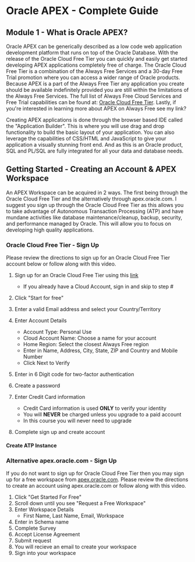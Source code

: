 # Oracle APEX - Complete Guide

## Module 1 - What is Oracle APEX?

Oracle APEX can be generically described as a low code web application development platform that runs on top of the Oracle Database. With the release of the Oracle Cloud Free Tier you can quickly and easily get started developing APEX applications completely free of charge. The Oracle Cloud Free Tier is a combination of the Always Free Services and a 30-day Free Trial promotion where you can access a wider range of Oracle products. Because APEX is a part of the Always Free Tier any application you create should be available indefinitely provided you are still within the limitations of the Always Free Services. The full list of Always Free Cloud Services and Free Trial capabilities can be found at: [Oracle Cloud Free Tier](https://www.oracle.com/cloud/free/). Lastly, if you're interested in learning more about APEX on Always Free see my link?

Creating APEX applications is done through the browser based IDE called the "Application Builder". This is where you will use drag and drop functionality to build the basic layout of your application. You can also leverage the capabilities of CSS/HTML and JavaScript to give your application a visually stunning front end. And as this is an Oracle product, SQL and PL/SQL are fully integrated for all your data and database needs.

## Getting Started - Creating an Account & APEX Workspace

An APEX Workspace can be acquired in 2 ways. The first being through the Oracle Cloud Free Tier and the alternatively through apex.oracle.com. I suggest you sign up through the Oracle Cloud Free Tier as this allows you to take advantage of Autonomous Transaction Processing (ATP) and have mundane activities like database maintenance/cleanup, backup, security, and performance managed by Oracle. This will allow you to focus on developing high quality applications.

### Oracle Cloud Free Tier - Sign Up

Please review the directions to sign up for an Oracle Cloud Free Tier account below or follow along with this video.

1. Sign up for an Oracle Cloud Free Tier using this [link](https://www.oracle.com/cloud/free/)
      - If you already have a Cloud Account, sign in and skip to step #

2. Click "Start for free"

3. Enter a valid Email address and select your Country/Territory
 
 4. Enter Account Details
      - Account Type: Personal Use
      - Cloud Account Name: Choose a name for your account
      - Home Region: Select the closest Always Free region
      - Enter in Name, Address, City, State, ZIP and Country and Mobile Number
      - Click Next to Verify
5. Enter in 6 Digit code for two-factor authentication
6. Create a password
7. Enter Credit Card information
      - Credit Card information is used **ONLY** to verify your identity
      - You will **NEVER** be charged unless you upgrade to a paid account
      - In this course you will never need to upgrade

8. Complete sign up and create account

#### Create ATP Instance

### Alternative apex.oracle.com - Sign Up
If you do not want to sign up for Oracle Cloud Free Tier then you may sign up for a free workspace from [apex.oracle.com](https://www.apex.oracle.com). Please review the directions to create an account using apex.oracle.com or follow along with this video.

1. Click "Get Started For Free"
2. Scroll down until you see "Request a Free Workspace"
3. Enter Workspace Details
      - First Name, Last Name, Email, Workspace
4. Enter in Schema name
5. Complete Survey
6. Accept License Agreement
7. Submit request
8. You will recieve an email to create your workspace
9. Sign into your workspace
